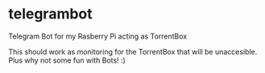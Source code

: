 # telegrambot
Telegram Bot for my Rasberry Pi acting as TorrentBox

This should work as monitoring for the TorrentBox that will be unaccesible. 
Plus why not some fun with Bots! :)
